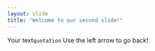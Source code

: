 ```yaml
---
layout: slide
title: "Welcome to our second slide!"
---
```

Your text`quotation`
Use the left arrow to go back!
